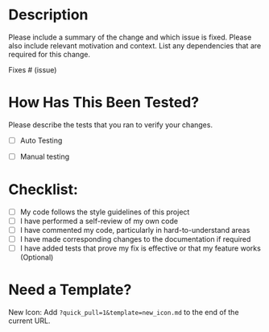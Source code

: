 # Description

Please include a summary of the change and which issue is fixed. Please also include relevant motivation and context. List any dependencies that are required for this change.

Fixes # (issue)


# How Has This Been Tested?

Please describe the tests that you ran to verify your changes.

- [ ] Auto Testing
- [ ] Manual testing


# Checklist:

- [ ] My code follows the style guidelines of this project
- [ ] I have performed a self-review of my own code
- [ ] I have commented my code, particularly in hard-to-understand areas
- [ ] I have made corresponding changes to the documentation if required
- [ ] I have added tests that prove my fix is effective or that my feature works (Optional)

# Need a Template?
New Icon: Add `?quick_pull=1&template=new_icon.md` to the end of the current URL. 